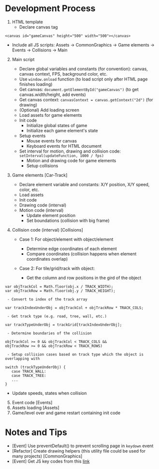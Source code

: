 # Development Process
1. HTML template
   - Declare canvas tag 
```
<canvas id="gameCanvas" height="500" width="500"></canvas>
```
   - Include all JS scripts: Assets -> CommonGraphics -> Game elements -> Events -> Collisions -> Main

2. Main script
   - Declare global variables and constants (for convention): canvas, canvas context, FPS, background color, etc.
   - Use ```window.onload``` function (to load script only after HTML page finishes loading)
   - Get canvas: ```document.getElementById("gameCanvas")``` (to get canvas.width/height, add  events)
   - Get canvas context: ```canvasContext = canvas.getContext("2d")``` (for drawing)
   - (Optional) Add loading screen
   - Load assets for game elements
   - Init code
     - Initialize global states of game 
     - Initialize each game element's state
   - Setup events
     - Mouse events for canvas
     - Keyboard events for HTML document
   - Set interval for motion, drawing and collision code: ```setInterval(updateFunction, 1000 / fps)```
     - Motion and drawing code for game elements
     - Setup collisions
3. Game elements [Car-Track]
   - Declare element variable and constants: X/Y position, X/Y speed, color, etc.
   - Load assets
   - Init code
   - Drawing code (interval)
   - Motion code (interval)
     - Update element position
     - Set boundations (collision with big frame)
4. Collision code (interval) [Collisions]

   - Case 1: For object/element with object/element
     - Determine edge coordinates of each element
     - Compare coordinates (collision happens when element coordinates overlap)

   - Case 2: For tile/grid/track with object:
     - Get the column and row positions in the gird of the object
```
var objTrackCol = Math.floor(obj.x / TRACK_WIDTH);
var objTrackRow = Math.floor(obj.y / TRACK_HEIGHT);
```

     - Convert to index of the track array
```
var trackIndexUnderObj = objTrackCol + objTrackRow * TRACK_COLS;
```
     - Get track type (e.g. road, tree, wall, etc.)
```
var trackTypeUnderObj = trackGrid[trackIndexUnderObj];
```
     - Determine boundaries of the collision
```
objTrackCol >= 0 && objTrackCol < TRACK_COLS &&
objTrackRow >= 0 && objTrackRow < TRACK_ROWS)
```
     - Setup collision cases based on track type which the object is overlapping with
```
switch (trackTypeUnderObj) {
   case TRACK_WALL:
   case TRACK_TREE:
   ...
}
```
   - Update speeds, states when collision

5. Event code [Events]
6. Assets loading [Assets]
7. Game/level over and game restart containing init code

# Notes and Tips
- [Event] Use preventDefault() to prevent scrolling page in ```keydown``` event
- [Refactor] Create drawing helpers (this utility file could be used for many projects) [CommonGraphics]
- [Event] Get JS key codes from this [link](https://keycode.info/)































